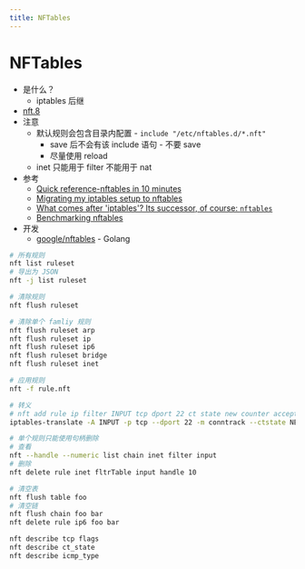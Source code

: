 ```yaml
---
title: NFTables
---
```


# NFTables

* 是什么？
  * iptables 后继
* [nft.8](https://jlk.fjfi.cvut.cz/arch/manpages/man/nft.8)
* 注意
  * 默认规则会包含目录内配置 - `include "/etc/nftables.d/*.nft"`
    * save 后不会有该 include 语句 - 不要 save
    * 尽量使用 reload
  * inet 只能用于 filter 不能用于 nat
* 参考
  * [Quick reference-nftables in 10 minutes](https://wiki.nftables.org/wiki-nftables/index.php/Quick_reference-nftables_in_10_minutes)
  * [Migrating my iptables setup to nftables](https://developers.redhat.com/blog/2017/01/10/migrating-my-iptables-setup-to-nftables/)
  * [What comes after 'iptables'? Its successor, of course: `nftables`](https://developers.redhat.com/blog/2016/10/28/what-comes-after-iptables-its-successor-of-course-nftables/)
  * [Benchmarking nftables](https://developers.redhat.com/blog/2017/04/11/benchmarking-nftables/)
* 开发
  * [google/nftables](https://github.com/google/nftables) - Golang

```bash
# 所有规则
nft list ruleset
# 导出为 JSON
nft -j list ruleset

# 清除规则
nft flush ruleset

# 清除单个 famliy 规则
nft flush ruleset arp
nft flush ruleset ip
nft flush ruleset ip6
nft flush ruleset bridge
nft flush ruleset inet

# 应用规则
nft -f rule.nft

# 转义
# nft add rule ip filter INPUT tcp dport 22 ct state new counter accept
iptables-translate -A INPUT -p tcp --dport 22 -m conntrack --ctstate NEW -j ACCEPT

# 单个规则只能使用句柄删除
# 查看
nft --handle --numeric list chain inet filter input
# 删除
nft delete rule inet fltrTable input handle 10

# 清空表
nft flush table foo
# 清空链
nft flush chain foo bar
nft delete rule ip6 foo bar

nft describe tcp flags
nft describe ct_state
nft describe icmp_type
```
